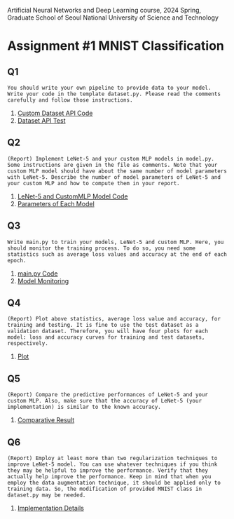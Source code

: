 Artificial Neural Networks and Deep Learning course, 2024 Spring, Graduate School of Seoul National University of Science and Technology
# Assignment \#1 MNIST Classification

## Q1
```
You should write your own pipeline to provide data to your model. Write your code in the template dataset.py. Please read the comments carefully and follow those instructions.
```
1. [Custom Dataset API Code](./template/dataset.py)
2. [Dataset API Test](./report/Q1.ipynb)

## Q2
```
(Report) Implement LeNet-5 and your custom MLP models in model.py. Some instructions are given in the file as comments. Note that your custom MLP model should have about the same number of model parameters with LeNet-5. Describe the number of model parameters of LeNet-5 and your custom MLP and how to compute them in your report.
```
1. [LeNet-5 and CustomMLP Model Code](./template/model.py)
2. [Parameters of Each Model](./report/Q2.ipynb)

## Q3
```
Write main.py to train your models, LeNet-5 and custom MLP. Here, you should monitor the training process. To do so, you need some statistics such as average loss values and accuracy at the end of each epoch.
```
1. [main.py Code](./template/main.py)
2. [Model Monitoring](./report/Q3.ipynb)

## Q4
```
(Report) Plot above statistics, average loss value and accuracy, for training and testing. It is fine to use the test dataset as a validation dataset. Therefore, you will have four plots for each model: loss and accuracy curves for training and test datasets, respectively.
```
1. [Plot](./report/Q4-5.ipynb)

## Q5
```
(Report) Compare the predictive performances of LeNet-5 and your custom MLP. Also, make sure that the accuracy of LeNet-5 (your implementation) is similar to the known accuracy. 
```
1. [Comparative Result](./report/Q4-5.ipynb)

## Q6
```
(Report) Employ at least more than two regularization techniques to improve LeNet-5 model. You can use whatever techniques if you think they may be helpful to improve the performance. Verify that they actually help improve the performance. Keep in mind that when you employ the data augmentation technique, it should be applied only to training data. So, the modification of provided MNIST class in dataset.py may be needed.
```
1. [Implementation Details](./report/Q6.ipynb)

